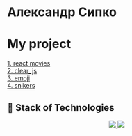 # Александр Сипко

# My project

[1. react movies](https://alexandersipko.github.io/movie/) </br>
[2. clear_js](https://alexandersipko.github.io/avsipko.github.io/) </br>
[3. emoji](https://meme-emoji.netlify.app) </br>
[4. snikers](https://superlative-kelpie-b634cd.netlify.app)

## 🚀 Stack of Technologies
<p align="center">
  <a href="https://skillicons.dev/">
    <img src="https://skillicons.dev/icons?i=bash,lua,neovim,git,gitlab,github,githubactions,py,django,redis,postgres,nginx,docker,kubernetes,html,css,javascript,typescript,react,aws,gcp&perline=7&theme=dark" />
  </a>
  <a href="https://github.com/AlexanderSipko/?tab=repositories">
    <img src="https://github-readme-stats.vercel.app/api/top-langs/?username=AlexanderSipko&layout=compact&hide_border=true&hide_title=true&count_private=true&include_all_commits=true&show_icons=true&bg_color=00000000&text_color=c3c6ce&icon_color=4e64f7" />
  </a>
</p>
